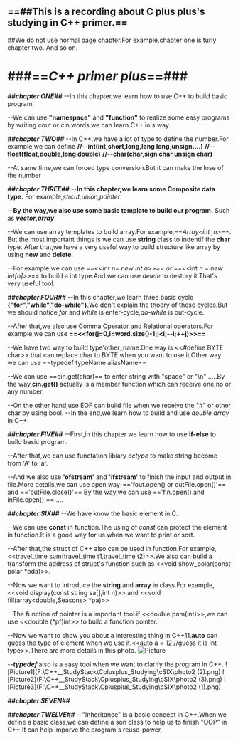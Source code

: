 ==##This is a recording about C plus plus's studying in C++ primer.==
--
##We do not use normal page chapter.For example,chapter one is turly chapter two.
And so on.

###==*C++ primer plus*==###
==

***##chapter ONE##***
--In this chapter,we learn how to use C++ to build basic program.

--We can use **"namespace"** and **"function"** to realize some easy programs by writing cout or cin words,we can learn C++ io's way.

***##chapter TWO##***
--In C++,we have a lot of type to define the number.For example,we can define
**//--int(int,short,long,long long,unsign....)**
**//--float(float,double,long double)**
**//--char(char,sign char,unsign char)**

--At same time,we can forced type conversion.But it can make the lose of the number

***##chapter THREE##***
--**In this chapter,we learn some Composite data type.**
For example,*strcut,union,pointer*.

--**By the way,we also use some basic template to build our program.**
Such as ***vector*,*array***

--We can use array templates to build array.For example,==*Array<int ,n>*==.
But the most important things is we can use **string** class to indentif the **char** type.
After that,we have a very useful way to build structure like array by using **new** and **delete**.

--For example,we can use ==*<<int *n= new int n>></int>*== or ==*<<int *n = new int[n]>></int>*== to build a int type.And we can use *delete* to destory it.That's very useful tool.

***##chapter FOUR##***
--In this chapter,we learn three basic cycle **{"for","while","do-while"}**.We don't explain the thoery of these cycles.But we should notice *for* and *while* is enter-cycle,*do-while* is out-cycle.

--After that,we also use Comma Operator and Relational operators.For example,we can use **==<<for(j=0,i=word.size()-1;j<i;--i;++j)>>==**

--We have two way to build type'other_name.One way is <<#define BYTE char>> that can replace char to BYTE when you want to use it.Other way we can use ==typedef typeName aliasName==

--We can use ==cin.get(char)== to enter string with "space" or "\n" .....By the way,**cin.get()** actually is a member function which can receive one,no or any number.

--On the other hand,use EOF can build file when we receive the "#" or other char by using bool.
--In the end,we learn how to build and use *double array* in C++.

***##chapter FIVE##***
--First,in this chapter we learn how to use **if-else** to build basic program.

--After that,we can use functation libiary *cctype* to make string become from 'A' to 'a'.

--And we also use **'ofstream'** and **'ifstream'** to finish the input and output in file.More details,we can use open way-=='fout.open() or outFile.open()'== and =='outFile.close()'==
By the way,we can use =='fin.open() and inFile.open()'==.....

***##chapter SIX##***
--We have know the basic element in C.

--We can use **const** in function.The using of *const* can protect the element in function.It is a good way for us when we want to print or sort.

--After that,the struct of C++ also can be used in function.For example,<<travel_time sum(travel_time t1,travel_time t2)>>.We also can build a transform the address of struct's function such as <<void show_polar(const polar *pda)>>.

--Now we want to introduce the **string** and **array** in class.For example,<<void display(const string sa[],int n)>> and <<void fill(array<double,Seasons> *pa)>>

--The function of pointer is a important tool.if <<double pam(int)>>,we can use <<double (*pf)int>> to build a function pointer.

--Now we want to show you about a interesting thing in C++11.**auto** can guess the type of element when we use it.<<auto a = 12 //guess it is int type>>.There are more details in this photo.
![Picture](F:\C++__StudyStack\Cplusplus_Studying\cSIX\auto.png)

--***typedef*** also is a easy tool when we want to clarify the program in C++.
![Picture1](F:\C++__StudyStack\Cplusplus_Studying\cSIX\photo2 (2).png)
![Picture2](F:\C++__StudyStack\Cplusplus_Studying\cSIX\photo2 (3).png)
![Picture3](F:\C++__StudyStack\Cplusplus_Studying\cSIX\photo2 (1).png)

***##chapter SEVEN##***


***##chapter TWELVE##***
--"Inheritance" is a basic concept in C++.When we define a basic class,we can define a son class to help us to finish "OOP" in C++.It can help imporve the program's reuse-power.
